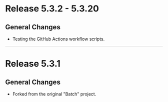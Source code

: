 # Release 5.3.2 - 5.3.20

## General Changes

- Testing the GitHub Actions workflow scripts.

______________________________________________________________________

# Release 5.3.1

## General Changes

- Forked from the original "Batch" project.
